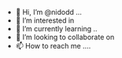 - 👋 Hi, I’m @nidodd ...
- 👀 I’m interested in 
- 🌱 I’m currently learning ..
- 💞️ I’m looking to collaborate on 
- 📫 How to reach me ....

<!---
nidodd/nidodd is a ✨ special ✨ repository because its `README.md` (this file) appears on your GitHub profile.
You can click the Preview link to take a look at your changes.
--->
